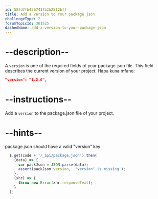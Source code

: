```yaml
---
id: 587d7fb4367417b2b2512bff
title: Add a Version to Your package.json
challengeType: 2
forumTopicId: 301525
dashedName: add-a-version-to-your-package-json
---
```


# --description--

A `version` is one of the required fields of your package.json file. This field describes the current version of your project. Hapa kuna mfano:

```json
"version": "1.2.0",
```

# --instructions--

Add a `version` to the package.json file of your project.

# --hints--

package.json should have a valid "version" key

```js
  $.get(code + '/_api/package.json').then(
    (data) => {
      var packJson = JSON.parse(data);
      assert(packJson.version, '"version" is missing');
    },
    (xhr) => {
      throw new Error(xhr.responseText);
    }
  );
```

